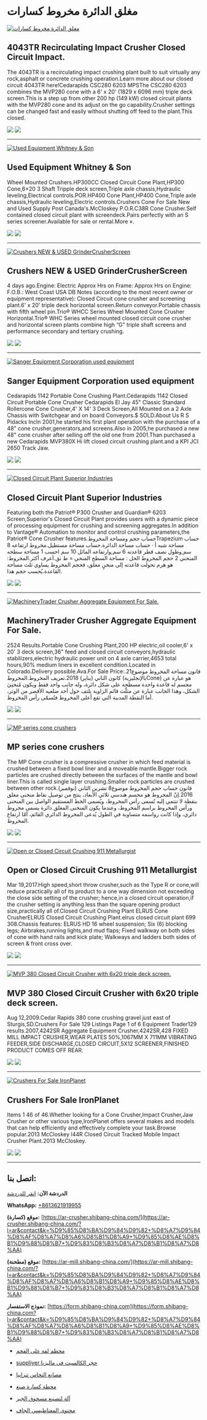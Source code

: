 # مغلق الدائرة مخروط كسارات

<a href="https://swt.shibang-china.com/?l=ar&img&k=%D9%85%D8%BA%D9%84%D9%82+%D8%A7%D9%84%D8%AF%D8%A7%D8%A6%D8%B1%D8%A9+%D9%85%D8%AE%D8%B1%D9%88%D8%B7+%D9%83%D8%B3%D8%A7%D8%B1%D8%A7%D8%AA" target="_blank">![مغلق الدائرة مخروط كسارات](http://static.shibang-china.com/all-800x300/157.jpg)</a>

## 4043TR Recirculating Impact Crusher Closed Circuit Impact.
The 4043TR is a recirculating impact crushing plant built to suit virtually any rock,asphalt or concrete crushing operation.Learn more about our closed circuit 4043TR here!Cedarapids CSC280 6203 MPSThe CSC280 6203 combines the MVP280 cone with a 6&#39; x 20&#39; (1829 x 6096 mm) triple deck screen.This is a step up from other 200 hp (149 kW) closed circuit plants with the MVP280 cone and its adjust on the go capability.Crusher settings can be changed fast and easily without shutting off feed to the plant.This closed.


<a href="https://whatsapp.shibangsoft.com/WhatsApp.php" target="_blank" title="WhatsApp">![](http://static.shibang-china.com/icon/whatsapp.png)</a> <a href="https://swt.shibang-china.com/?l=ar&icon&k=%D9%85%D8%BA%D9%84%D9%82+%D8%A7%D9%84%D8%AF%D8%A7%D8%A6%D8%B1%D8%A9+%D9%85%D8%AE%D8%B1%D9%88%D8%B7+%D9%83%D8%B3%D8%A7%D8%B1%D8%A7%D8%AA" target="_blank">![](http://static.shibang-china.com/icon/chat-ar.png)</a>

---

<a href="https://swt.shibang-china.com/?l=ar&img&k=%D9%85%D8%BA%D9%84%D9%82+%D8%A7%D9%84%D8%AF%D8%A7%D8%A6%D8%B1%D8%A9+%D9%85%D8%AE%D8%B1%D9%88%D8%B7+%D9%83%D8%B3%D8%A7%D8%B1%D8%A7%D8%AA" target="_blank">![Used Equipment Whitney &amp; Son](http://static.shibang-china.com/all-800x300/997.jpg)</a>

## Used Equipment Whitney &amp; Son
Wheel Mounted Crushers.HP300CC Closed Circuit Cone Plant,HP300 Cone,6×20 3 Shaft Tripple deck screen,Triple axle chassis,Hydraulic leveling,Electrical controls.POR.HP400 Cone Plant,HP400 Cone,Triple axle chassis,Hydraulic leveling,Electric controls.Crushers Cone For Sale New and Used Supply Post Canada&#39;s.McCloskey P.O.R.C38R Cone Crusher.Self contained closed circuit plant with screendeck.Pairs perfectly with an S series screener.Available for sale or rental.More ».


<a href="https://whatsapp.shibangsoft.com/WhatsApp.php" target="_blank" title="WhatsApp">![](http://static.shibang-china.com/icon/whatsapp.png)</a> <a href="https://swt.shibang-china.com/?l=ar&icon&k=%D9%85%D8%BA%D9%84%D9%82+%D8%A7%D9%84%D8%AF%D8%A7%D8%A6%D8%B1%D8%A9+%D9%85%D8%AE%D8%B1%D9%88%D8%B7+%D9%83%D8%B3%D8%A7%D8%B1%D8%A7%D8%AA" target="_blank">![](http://static.shibang-china.com/icon/chat-ar.png)</a>

---

<a href="https://swt.shibang-china.com/?l=ar&img&k=%D9%85%D8%BA%D9%84%D9%82+%D8%A7%D9%84%D8%AF%D8%A7%D8%A6%D8%B1%D8%A9+%D9%85%D8%AE%D8%B1%D9%88%D8%B7+%D9%83%D8%B3%D8%A7%D8%B1%D8%A7%D8%AA" target="_blank">![Crushers NEW &amp; USED GrinderCrusherScreen](http://static.shibang-china.com/all-800x300/776.jpg)</a>

## Crushers NEW &amp; USED GrinderCrusherScreen
4 days ago.Engine: Electric Approx Hrs on Frame: Approx Hrs on Engine: F.O.B.: West Coast USA DB Notes (according to the most recent owner or equipment representative): Closed Circuit cone crusher and screening plant.6&#39; x 20&#39; triple deck horizontal screen.Return conveyor.Portable chassis with fifth wheel pin.Trio® WHCC Series Wheel Mounted Cone Crusher Horizontal.Trio® WHC Series wheel mounted closed circuit cone crusher and horizontal screen plants combine high “G” triple shaft screens and performance secondary and tertiary crushing.


<a href="https://whatsapp.shibangsoft.com/WhatsApp.php" target="_blank" title="WhatsApp">![](http://static.shibang-china.com/icon/whatsapp.png)</a> <a href="https://swt.shibang-china.com/?l=ar&icon&k=%D9%85%D8%BA%D9%84%D9%82+%D8%A7%D9%84%D8%AF%D8%A7%D8%A6%D8%B1%D8%A9+%D9%85%D8%AE%D8%B1%D9%88%D8%B7+%D9%83%D8%B3%D8%A7%D8%B1%D8%A7%D8%AA" target="_blank">![](http://static.shibang-china.com/icon/chat-ar.png)</a>

---

<a href="https://swt.shibang-china.com/?l=ar&img&k=%D9%85%D8%BA%D9%84%D9%82+%D8%A7%D9%84%D8%AF%D8%A7%D8%A6%D8%B1%D8%A9+%D9%85%D8%AE%D8%B1%D9%88%D8%B7+%D9%83%D8%B3%D8%A7%D8%B1%D8%A7%D8%AA" target="_blank">![Sanger Equipment Corporation used equipment](http://static.shibang-china.com/all-800x300/924.jpg)</a>

## Sanger Equipment Corporation used equipment
Cedarapids 1142 Portable Cone Crushing Plant.Cedarapids 1142 Closed Circuit Portable Cone Crusher Cedarapids El Jay 45&quot; Classic Standard Rollercone Cone Crusher,4&#39; X 14&#39; 3 Deck Screen,All Mounted on a 2 Axle Chassis with Switchgear and on board Conveyors.$ SOLD.About Us R S Pidacks IncIn 2001,he started his first plant operation with the purchase of a 48&quot; cone crusher,generators,and screens.Also in 2005,he purchased a new 48&quot; cone crusher after selling off the old one from 2001.Than purchased a new Cedarapids MVP380X Hi lift closed circuit crushing plant.and a KPI JCI 2650 Track Jaw.


<a href="https://whatsapp.shibangsoft.com/WhatsApp.php" target="_blank" title="WhatsApp">![](http://static.shibang-china.com/icon/whatsapp.png)</a> <a href="https://swt.shibang-china.com/?l=ar&icon&k=%D9%85%D8%BA%D9%84%D9%82+%D8%A7%D9%84%D8%AF%D8%A7%D8%A6%D8%B1%D8%A9+%D9%85%D8%AE%D8%B1%D9%88%D8%B7+%D9%83%D8%B3%D8%A7%D8%B1%D8%A7%D8%AA" target="_blank">![](http://static.shibang-china.com/icon/chat-ar.png)</a>

---

<a href="https://swt.shibang-china.com/?l=ar&img&k=%D9%85%D8%BA%D9%84%D9%82+%D8%A7%D9%84%D8%AF%D8%A7%D8%A6%D8%B1%D8%A9+%D9%85%D8%AE%D8%B1%D9%88%D8%B7+%D9%83%D8%B3%D8%A7%D8%B1%D8%A7%D8%AA" target="_blank">![Closed Circuit Plant Superior Industries](http://static.shibang-china.com/all-800x300/1441.jpg)</a>

## Closed Circuit Plant Superior Industries
Featuring both the Patriot® P300 Crusher and Guardian® 6203 Screen,Superior&#39;s Closed Circuit Plant provides users with a dynamic piece of processing equipment for crushing and screening aggregates.In addition to Vantage® Automation to monitor and control crushing parameters,the Patriot® Cone Crusher features.حساب حجم ومساحة المخروطTrapezium حساب مساحة شبه أ · حساب مساحة الدائرة.حساب مساحة مستطيل.مخروط ارتفاعه 8 سم,وطول نصف قطر قاعدته 6 سم,وارتفاعه المائل 10 سم احسب 1 مساحة سطحه المنحني 2 حجم المخروط الحل : مساحة السطح المنحي = ط نق.أعرف أكثر.المخروط: هو هرم تحولت قاعدته إلى منحنٍ مغلق، فحجم المخروط يساوي ثلث مساحة القاعدة.يُحسب حجم هذا.


<a href="https://whatsapp.shibangsoft.com/WhatsApp.php" target="_blank" title="WhatsApp">![](http://static.shibang-china.com/icon/whatsapp.png)</a> <a href="https://swt.shibang-china.com/?l=ar&icon&k=%D9%85%D8%BA%D9%84%D9%82+%D8%A7%D9%84%D8%AF%D8%A7%D8%A6%D8%B1%D8%A9+%D9%85%D8%AE%D8%B1%D9%88%D8%B7+%D9%83%D8%B3%D8%A7%D8%B1%D8%A7%D8%AA" target="_blank">![](http://static.shibang-china.com/icon/chat-ar.png)</a>

---

<a href="https://swt.shibang-china.com/?l=ar&img&k=%D9%85%D8%BA%D9%84%D9%82+%D8%A7%D9%84%D8%AF%D8%A7%D8%A6%D8%B1%D8%A9+%D9%85%D8%AE%D8%B1%D9%88%D8%B7+%D9%83%D8%B3%D8%A7%D8%B1%D8%A7%D8%AA" target="_blank">![MachineryTrader Crusher Aggregate Equipment For Sale.](http://static.shibang-china.com/all-800x300/1525.jpg)</a>

## MachineryTrader Crusher Aggregate Equipment For Sale.
2524 Results.Portable Cone Crushing Plant,200 HP electric,oil cooler,6&#39; x 20&#39; 3 deck screen,36&quot; feed and closed circuit conveyors,hydraulic stabilizers,electric hydraulic power unit on 4 axle carrier,4653 total hours,90% medium liners in excellent condition.Located in Colorado.Delivery possible.Ava.For Sale Price:.قانون مساحة المخروط موضوع21 كانون الثاني (يناير) 2018.تعريف المخروط.المخروط (بالإنجليزيةCone) هو عبارة عن مجسم له قاعدة واحدة مسطحة على شكل دائرة، وله جانب واحد فقط ويكون مُنحنِيَ الشكل، وهذا الجانب عبارة عن مثلّث قائم الزاوية يلتف حول أحد ضلعيه الأقصر من الوتر، أما النقطة المدببة التي تقع أعلى المخروط فتُسمّى رأس المخروط.


<a href="https://whatsapp.shibangsoft.com/WhatsApp.php" target="_blank" title="WhatsApp">![](http://static.shibang-china.com/icon/whatsapp.png)</a> <a href="https://swt.shibang-china.com/?l=ar&icon&k=%D9%85%D8%BA%D9%84%D9%82+%D8%A7%D9%84%D8%AF%D8%A7%D8%A6%D8%B1%D8%A9+%D9%85%D8%AE%D8%B1%D9%88%D8%B7+%D9%83%D8%B3%D8%A7%D8%B1%D8%A7%D8%AA" target="_blank">![](http://static.shibang-china.com/icon/chat-ar.png)</a>

---

<a href="https://swt.shibang-china.com/?l=ar&img&k=%D9%85%D8%BA%D9%84%D9%82+%D8%A7%D9%84%D8%AF%D8%A7%D8%A6%D8%B1%D8%A9+%D9%85%D8%AE%D8%B1%D9%88%D8%B7+%D9%83%D8%B3%D8%A7%D8%B1%D8%A7%D8%AA" target="_blank">![MP series cone crushers](http://static.shibang-china.com/all-800x300/488.jpg)</a>

## MP series cone crushers
The MP Cone crusher is a compressive crusher in which feed material is crushed between a fixed bowl liner and a moveable mantle.Bigger rock particles are crushed directly between the surfaces of the mantle and bowl liner.This is called single layer crushing.Smaller rock particles are crushed between other rock.قانون حساب حجم المخروط موضوع8 تشرين الثاني (نوفمبر) 2016.إنّ المخروط هو مجسم هندسي ثلاثي الأبعاد، ينتج من توصيل نقاط منحنى مغلق بنقطة لا تنتمي إليه تُسمى رأس المخروط، ويُسمى الخط المستقيم الواصل بين المنحنى ورأس المخروط براسم المخروط، وعندما يكون المنحنى المغلق دائرة يسمى مخروط دائري، وإذا كانت رواسمه متساوية في الطول يُدعى المخروط الدائري القائم، أمّا ارتفاع المخروط.


<a href="https://whatsapp.shibangsoft.com/WhatsApp.php" target="_blank" title="WhatsApp">![](http://static.shibang-china.com/icon/whatsapp.png)</a> <a href="https://swt.shibang-china.com/?l=ar&icon&k=%D9%85%D8%BA%D9%84%D9%82+%D8%A7%D9%84%D8%AF%D8%A7%D8%A6%D8%B1%D8%A9+%D9%85%D8%AE%D8%B1%D9%88%D8%B7+%D9%83%D8%B3%D8%A7%D8%B1%D8%A7%D8%AA" target="_blank">![](http://static.shibang-china.com/icon/chat-ar.png)</a>

---

<a href="https://swt.shibang-china.com/?l=ar&img&k=%D9%85%D8%BA%D9%84%D9%82+%D8%A7%D9%84%D8%AF%D8%A7%D8%A6%D8%B1%D8%A9+%D9%85%D8%AE%D8%B1%D9%88%D8%B7+%D9%83%D8%B3%D8%A7%D8%B1%D8%A7%D8%AA" target="_blank">![Open or Closed Circuit Crushing 911 Metallurgist](http://static.shibang-china.com/all-800x300/761.jpg)</a>

## Open or Closed Circuit Crushing 911 Metallurgist
Mar 19,2017.High speed,short throw crusher,such as the Type R or cone,will reduce practically all of its product to a one way dimension not exceeding the close side setting of the crusher; hence,in a closed circuit operation,if the crusher setting is anything less than the square opening product size,practically all of.Closed Circuit Crushing Plant ELRUS Cone CrusherELRUS Closed Circuit Crushing Plant.elrus closed circuit plant 699 308.Chassis features: ELRUS HD 16 wheel suspension; Six (6) blocking legs; Airbrakes,running lights,and mud flaps; Fixed walkway on both sides of cone with hand rails and kick plate; Walkways and ladders both sides of screen &amp; front cross over.


<a href="https://whatsapp.shibangsoft.com/WhatsApp.php" target="_blank" title="WhatsApp">![](http://static.shibang-china.com/icon/whatsapp.png)</a> <a href="https://swt.shibang-china.com/?l=ar&icon&k=%D9%85%D8%BA%D9%84%D9%82+%D8%A7%D9%84%D8%AF%D8%A7%D8%A6%D8%B1%D8%A9+%D9%85%D8%AE%D8%B1%D9%88%D8%B7+%D9%83%D8%B3%D8%A7%D8%B1%D8%A7%D8%AA" target="_blank">![](http://static.shibang-china.com/icon/chat-ar.png)</a>

---

<a href="https://swt.shibang-china.com/?l=ar&img&k=%D9%85%D8%BA%D9%84%D9%82+%D8%A7%D9%84%D8%AF%D8%A7%D8%A6%D8%B1%D8%A9+%D9%85%D8%AE%D8%B1%D9%88%D8%B7+%D9%83%D8%B3%D8%A7%D8%B1%D8%A7%D8%AA" target="_blank">![MVP 380 Closed Circuit Crusher with 6x20 triple deck screen.](http://static.shibang-china.com/all-800x300/16.jpg)</a>

## MVP 380 Closed Circuit Crusher with 6x20 triple deck screen.
Aug 12,2009.Cedar Rapids 380 cone crushing gravel just east of Sturgis,SD.Crushers For Sale 129 Listings Page 1 of 6 Equipment Trader129 results.2007,4242SR Aggregate Equipment Crusher,4242SR,428 FIXED MILL IMPACT CRUSHER,WEAR PLATES 50%,1067MM X 711MM VIBRATING FEEDER,SIDE DISCHARGE,CLOSED CIRCUIT,5X12 SCREENER,FINISHED PRODUCT COMES OFF REAR.


<a href="https://whatsapp.shibangsoft.com/WhatsApp.php" target="_blank" title="WhatsApp">![](http://static.shibang-china.com/icon/whatsapp.png)</a> <a href="https://swt.shibang-china.com/?l=ar&icon&k=%D9%85%D8%BA%D9%84%D9%82+%D8%A7%D9%84%D8%AF%D8%A7%D8%A6%D8%B1%D8%A9+%D9%85%D8%AE%D8%B1%D9%88%D8%B7+%D9%83%D8%B3%D8%A7%D8%B1%D8%A7%D8%AA" target="_blank">![](http://static.shibang-china.com/icon/chat-ar.png)</a>

---

<a href="https://swt.shibang-china.com/?l=ar&img&k=%D9%85%D8%BA%D9%84%D9%82+%D8%A7%D9%84%D8%AF%D8%A7%D8%A6%D8%B1%D8%A9+%D9%85%D8%AE%D8%B1%D9%88%D8%B7+%D9%83%D8%B3%D8%A7%D8%B1%D8%A7%D8%AA" target="_blank">![Crushers For Sale IronPlanet](http://static.shibang-china.com/all-800x300/422.jpg)</a>

## Crushers For Sale IronPlanet
Items 1 46 of 46.Whether looking for a Cone Crusher,Impact Crusher,Jaw Crusher or other various type,IronPlanet offers several makes and models that can help efficiently and effectively complete your task.Browse popular.2013 McCloskey I44R Closed Circuit Tracked Mobile Impact Crusher Plant.2013 McCloskey.

<a href="https://whatsapp.shibangsoft.com/WhatsApp.php" target="_blank" title="WhatsApp">![](http://static.shibang-china.com/icon/whatsapp.png)</a> <a href="https://swt.shibang-china.com/?l=ar&icon&k=%D9%85%D8%BA%D9%84%D9%82+%D8%A7%D9%84%D8%AF%D8%A7%D8%A6%D8%B1%D8%A9+%D9%85%D8%AE%D8%B1%D9%88%D8%B7+%D9%83%D8%B3%D8%A7%D8%B1%D8%A7%D8%AA" target="_blank">![](http://static.shibang-china.com/icon/chat-ar.png)</a>

---
## اتصل بنا:

**الدردشة الآن:** [انقر للدردشة](https://swt.shibang-china.com?l=ar&contact&k=%D9%85%D8%BA%D9%84%D9%82+%D8%A7%D9%84%D8%AF%D8%A7%D8%A6%D8%B1%D8%A9+%D9%85%D8%AE%D8%B1%D9%88%D8%B7+%D9%83%D8%B3%D8%A7%D8%B1%D8%A7%D8%AA)

**WhatsApp:**  [+8613621919955](https://whatsapp.shibangsoft.com/WhatsApp.php)

**موقع (كسارة):** [https://ar-crusher.shibang-china.com/](https://ar-crusher.shibang-china.com/?l=ar&contact&k=%D9%85%D8%BA%D9%84%D9%82+%D8%A7%D9%84%D8%AF%D8%A7%D8%A6%D8%B1%D8%A9+%D9%85%D8%AE%D8%B1%D9%88%D8%B7+%D9%83%D8%B3%D8%A7%D8%B1%D8%A7%D8%AA)

**موقع (مطحنة):** [https://ar-mill.shibang-china.com/](https://ar-mill.shibang-china.com/?l=ar&contact&k=%D9%85%D8%BA%D9%84%D9%82+%D8%A7%D9%84%D8%AF%D8%A7%D8%A6%D8%B1%D8%A9+%D9%85%D8%AE%D8%B1%D9%88%D8%B7+%D9%83%D8%B3%D8%A7%D8%B1%D8%A7%D8%AA)

**نموذج الاستفسار:** [https://form.shibang-china.com](https://form.shibang-china.com?l=ar&contact&k=%D9%85%D8%BA%D9%84%D9%82+%D8%A7%D9%84%D8%AF%D8%A7%D8%A6%D8%B1%D8%A9+%D9%85%D8%AE%D8%B1%D9%88%D8%B7+%D9%83%D8%B3%D8%A7%D8%B1%D8%A7%D8%AA)

* [محطم لفة على الفحم](../26/%D9%85%D8%AD%D8%B7%D9%85%20%D9%84%D9%81%D8%A9%20%D8%B9%D9%84%D9%89%20%D8%A7%D9%84%D9%81%D8%AD%D9%85.md)

* [suppliyer حجر الكالسيت في ماليزيا](../30/suppliyer%20%D8%AD%D8%AC%D8%B1%20%D8%A7%D9%84%D9%83%D8%A7%D9%84%D8%B3%D9%8A%D8%AA%20%D9%81%D9%8A%20%D9%85%D8%A7%D9%84%D9%8A%D8%B2%D9%8A%D8%A7.md)

* [مصانع النحاس تنزانيا](../30/%D9%85%D8%B5%D8%A7%D9%86%D8%B9%20%D8%A7%D9%84%D9%86%D8%AD%D8%A7%D8%B3%20%D8%AA%D9%86%D8%B2%D8%A7%D9%86%D9%8A%D8%A7.md)

* [محطة كسارة صنع](../26/%D9%85%D8%AD%D8%B7%D8%A9%20%D9%83%D8%B3%D8%A7%D8%B1%D8%A9%20%D8%B5%D9%86%D8%B9.md)

* [آلة لتصنيع مسحوق الجير](../30/%D8%A2%D9%84%D8%A9%20%D9%84%D8%AA%D8%B5%D9%86%D9%8A%D8%B9%20%D9%85%D8%B3%D8%AD%D9%88%D9%82%20%D8%A7%D9%84%D8%AC%D9%8A%D8%B1.md)

* [محتوى المغناطيسي الجاف](../26/%D9%85%D8%AD%D8%AA%D9%88%D9%89%20%D8%A7%D9%84%D9%85%D8%BA%D9%86%D8%A7%D8%B7%D9%8A%D8%B3%D9%8A%20%D8%A7%D9%84%D8%AC%D8%A7%D9%81.md)